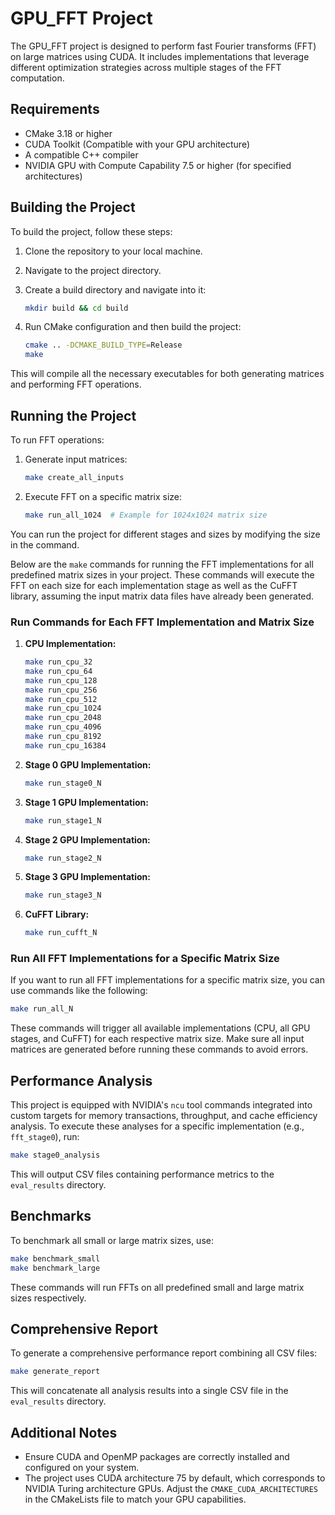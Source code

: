 
# GPU_FFT Project

The GPU_FFT project is designed to perform fast Fourier transforms (FFT) on large matrices using CUDA. It includes implementations that leverage different optimization strategies across multiple stages of the FFT computation.

## Requirements

- CMake 3.18 or higher
- CUDA Toolkit (Compatible with your GPU architecture)
- A compatible C++ compiler
- NVIDIA GPU with Compute Capability 7.5 or higher (for specified architectures)

## Building the Project

To build the project, follow these steps:

1. Clone the repository to your local machine.
2. Navigate to the project directory.
3. Create a build directory and navigate into it:

   ```bash
   mkdir build && cd build
   ```

4. Run CMake configuration and then build the project:

   ```bash
   cmake .. -DCMAKE_BUILD_TYPE=Release
   make
   ```

This will compile all the necessary executables for both generating matrices and performing FFT operations.

## Running the Project

To run FFT operations:

1. Generate input matrices:

   ```bash
   make create_all_inputs
   ```

2. Execute FFT on a specific matrix size:

   ```bash
   make run_all_1024  # Example for 1024x1024 matrix size
   ```

You can run the project for different stages and sizes by modifying the size in the command.

Below are the `make` commands for running the FFT implementations for all predefined matrix sizes in your project. These commands will execute the FFT on each size for each implementation stage as well as the CuFFT library, assuming the input matrix data files have already been generated.

### Run Commands for Each FFT Implementation and Matrix Size

1. **CPU Implementation:**
   ```bash
   make run_cpu_32
   make run_cpu_64
   make run_cpu_128
   make run_cpu_256
   make run_cpu_512
   make run_cpu_1024
   make run_cpu_2048
   make run_cpu_4096
   make run_cpu_8192
   make run_cpu_16384
   ```

2. **Stage 0 GPU Implementation:**
   ```bash
   make run_stage0_N
   ```

3. **Stage 1 GPU Implementation:**
   ```bash
   make run_stage1_N
   ```

4. **Stage 2 GPU Implementation:**
   ```bash
   make run_stage2_N
   ```

5. **Stage 3 GPU Implementation:**
   ```bash
   make run_stage3_N
   ```

6. **CuFFT Library:**
   ```bash
   make run_cufft_N
   ```

### Run All FFT Implementations for a Specific Matrix Size

If you want to run all FFT implementations for a specific matrix size, you can use commands like the following:

```bash
make run_all_N
```

These commands will trigger all available implementations (CPU, all GPU stages, and CuFFT) for each respective matrix size. Make sure all input matrices are generated before running these commands to avoid errors.

## Performance Analysis

This project is equipped with NVIDIA's `ncu` tool commands integrated into custom targets for memory transactions, throughput, and cache efficiency analysis. To execute these analyses for a specific implementation (e.g., `fft_stage0`), run:

```bash
make stage0_analysis
```

This will output CSV files containing performance metrics to the `eval_results` directory.

## Benchmarks

To benchmark all small or large matrix sizes, use:

```bash
make benchmark_small
make benchmark_large
```

These commands will run FFTs on all predefined small and large matrix sizes respectively.

## Comprehensive Report

To generate a comprehensive performance report combining all CSV files:

```bash
make generate_report
```

This will concatenate all analysis results into a single CSV file in the `eval_results` directory.

## Additional Notes

- Ensure CUDA and OpenMP packages are correctly installed and configured on your system.
- The project uses CUDA architecture 75 by default, which corresponds to NVIDIA Turing architecture GPUs. Adjust the `CMAKE_CUDA_ARCHITECTURES` in the CMakeLists file to match your GPU capabilities.